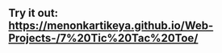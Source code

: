 Try it out: https://menonkartikeya.github.io/Web-Projects-/7%20Tic%20Tac%20Toe/
------------------------------------------------------------------------------------------
